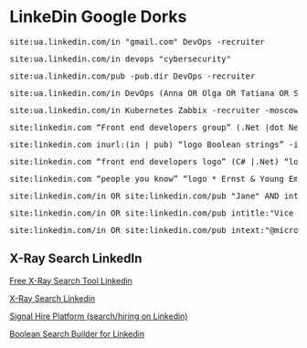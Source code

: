# LinkeDin Google Dorks

<pre>site:ua.linkedin.com/in "gmail.com" DevOps -recruiter</pre>

<pre>site:ua.linkedin.com/in devops "cybersecurity"</pre>

<pre>site:ua.linkedin.com/pub -pub.dir DevOps -recruiter</pre>

<pre>site:ua.linkedin.com/in DevOps (Anna OR Olga OR Tatiana OR Svetlana OR Anastasia) -recruiter</pre>

<pre>site:ua.linkedin.com/in Kubernetes Zabbix -recruiter -moscow</pre>

<pre>site:linkedin.com “Front end developers group” (.Net |dot Net) Greater Boston Area) -dir -job -jobs -sample -samples -template -resume service -resume writers -resume writing</pre>

<pre>site:linkedin.com inurl:(in | pub) “logo Boolean strings” -inurl:dir</pre>

<pre>site:linkedin.com “front end developers logo” (C# |.Net) “location * Greater Boston Area”</pre>

<pre>site:linkedin.com “people you know” “logo * Ernst & Young Employees and Alumni” java</pre>

<pre>site:linkedin.com/in OR site:linkedin.com/pub "Jane" AND intitle:"Microsoft" AND (intext:"Language*" AND "Mandarin")</pre>

<pre>site:linkedin.com/in OR site:linkedin.com/pub intitle:"Vice President" AND intitle:"Microsoft" AND ("Education" AND "UNSW")</pre>

<pre>site:linkedin.com/in OR site:linkedin.com/pub intext:"@microsoft.com"</pre>

<h2>X-Ray Search LinkedIn</h2>

<a href="https://recruitmentgeek.com/tools/linkedin">Free X-Ray Search Tool Linkedin</a> 

<a href="https://recruitin.net/">X-Ray Search Linkedin</a>

<a href="https://www.signalhire.com/">Signal Hire Platform (search/hiring on Linkedin)</a>

<a href="https://docs.google.com/spreadsheets/d/1v27Oybrv9H5sn3MMD76clLp2B4mwhA7OtUkfQzlNu8w/edit">Boolean Search Builder for Linkedin</a>
